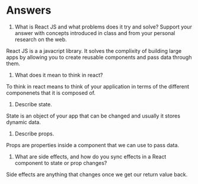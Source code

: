 # Answers

1. What is React JS and what problems does it try and solve? Support your answer with concepts introduced in class and from your personal research on the web.

React JS is a a javacript library. It solves the complixity of building large apps by allowing you to create reusable components and pass data through them.

1. What does it mean to think in react?

To think in react means to think of your application in terms of the different componenets that it is composed of.

1. Describe state.

State is an object of your app that can be changed and usually it stores dynamic data.

1. Describe props.

Props are properties inside a component that we can use to pass data.

1. What are side effects, and how do you sync effects in a React component to state or prop changes?

Side effects are anything that changes once we get our return value back.
